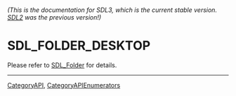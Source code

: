 ###### (This is the documentation for SDL3, which is the current stable version. [SDL2](https://wiki.libsdl.org/SDL2/) was the previous version!)
# SDL_FOLDER_DESKTOP

Please refer to [SDL_Folder](SDL_Folder) for details.

----
[CategoryAPI](CategoryAPI), [CategoryAPIEnumerators](CategoryAPIEnumerators)

